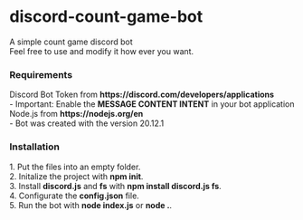 # discord-count-game-bot
A simple count game discord bot<br>
Feel free to use and modify it how ever you want.
<br>
<h3>Requirements</h3>
Discord Bot Token from <strong>https://discord.com/developers/applications</strong><br>
- Important: Enable the <strong>MESSAGE CONTENT INTENT</strong> in your bot application<br>
Node.js from <strong>https://nodejs.org/en</strong><br>
- Bot was created with the version 20.12.1<br>
<h3>Installation</h3>
1. Put the files into an empty folder.<br>
2. Initalize the project with <strong>npm init</strong>.<br>
3. Install <strong>discord.js</strong> and <strong>fs</strong> with <strong>npm install discord.js fs</strong>.<br>
4. Configurate the <strong>config.json</strong> file.<br>
5. Run the bot with <strong>node index.js</strong> or <strong>node .</strong>.
